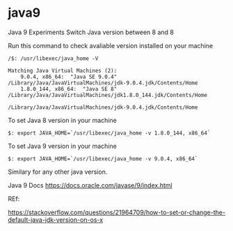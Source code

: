# java9
Java 9 Experiments
Switch Java version between 8 and 8 

Run this command to check avaliable version installed on your machine

```
/$: /usr/libexec/java_home -V

Matching Java Virtual Machines (2):
    9.0.4, x86_64:	"Java SE 9.0.4"	/Library/Java/JavaVirtualMachines/jdk-9.0.4.jdk/Contents/Home
    1.8.0_144, x86_64:	"Java SE 8"	/Library/Java/JavaVirtualMachines/jdk1.8.0_144.jdk/Contents/Home

/Library/Java/JavaVirtualMachines/jdk-9.0.4.jdk/Contents/Home
```

To set Java 8 version in your machine

```
$: export JAVA_HOME=`/usr/libexec/java_home -v 1.8.0_144, x86_64`
```

To set Java 9 version in your machine

```
$: export JAVA_HOME=`/usr/libexec/java_home -v 9.0.4, x86_64`
```

Similary for any other java version.

Java 9 Docs
https://docs.oracle.com/javase/9/index.html

REf:

https://stackoverflow.com/questions/21964709/how-to-set-or-change-the-default-java-jdk-version-on-os-x
